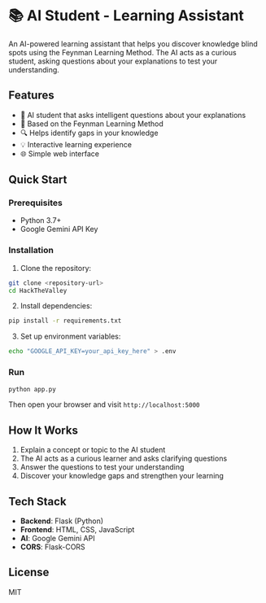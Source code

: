 # 📚 AI Student - Learning Assistant

An AI-powered learning assistant that helps you discover knowledge blind spots using the Feynman Learning Method. The AI acts as a curious student, asking questions about your explanations to test your understanding.

## Features

- 🤖 AI student that asks intelligent questions about your explanations
- 🎯 Based on the Feynman Learning Method
- 🔍 Helps identify gaps in your knowledge
- 💡 Interactive learning experience
- 🌐 Simple web interface

## Quick Start

### Prerequisites

- Python 3.7+
- Google Gemini API Key

### Installation

1. Clone the repository:
```bash
git clone <repository-url>
cd HackTheValley
```

2. Install dependencies:
```bash
pip install -r requirements.txt
```

3. Set up environment variables:
```bash
echo "GOOGLE_API_KEY=your_api_key_here" > .env
```

### Run

```bash
python app.py
```

Then open your browser and visit `http://localhost:5000`

## How It Works

1. Explain a concept or topic to the AI student
2. The AI acts as a curious learner and asks clarifying questions
3. Answer the questions to test your understanding
4. Discover your knowledge gaps and strengthen your learning

## Tech Stack

- **Backend**: Flask (Python)
- **Frontend**: HTML, CSS, JavaScript
- **AI**: Google Gemini API
- **CORS**: Flask-CORS

## License

MIT
